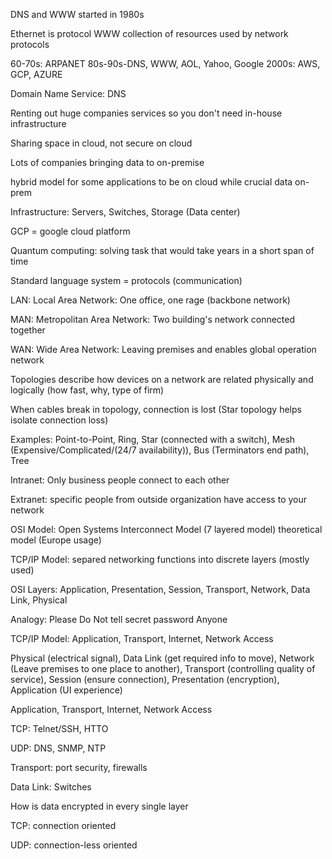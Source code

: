 DNS and WWW started in 1980s

Ethernet is protocol
WWW collection of resources used by network protocols

60-70s: ARPANET
80s-90s-DNS, WWW, AOL, Yahoo, Google
2000s: AWS, GCP, AZURE

Domain Name Service: DNS 

Renting out huge companies services so you don't need in-house infrastructure

Sharing space in cloud, not secure on cloud

Lots of companies bringing data to on-premise

hybrid model for some applications to be on cloud while crucial data on-prem

Infrastructure: Servers, Switches, Storage (Data center)

GCP = google cloud platform

Quantum computing: solving task that would take years in a short span of time

Standard language system = protocols (communication)

LAN: Local Area Network: One office, one rage (backbone network)

MAN: Metropolitan Area Network: Two building's network connected together

WAN: Wide Area Network: Leaving premises and enables global operation network

Topologies describe how devices on a network are related physically and logically (how fast, why, type of firm)

When cables break in topology, connection is lost (Star topology helps isolate connection loss)

Examples: Point-to-Point, Ring, Star (connected with a switch), Mesh (Expensive/Complicated/(24/7 availability)), Bus (Terminators end path), Tree

Intranet: Only business people connect to each other

Extranet: specific people from outside organization have access to your network

OSI Model: Open Systems Interconnect Model (7 layered model) theoretical model (Europe usage)

TCP/IP Model: separed networking functions into discrete layers (mostly used)

OSI Layers: Application, Presentation, Session, Transport, Network, Data Link, Physical

Analogy: Please Do Not tell secret password Anyone

TCP/IP Model: Application, Transport, Internet, Network Access

Physical (electrical signal), Data Link (get required info to move), Network (Leave premises to one place to another), Transport (controlling quality of service), Session (ensure connection), Presentation (encryption), Application (UI experience)

Application, Transport, Internet, Network Access

TCP: Telnet/SSH, HTTO

UDP: DNS, SNMP, NTP

Transport: port security, firewalls

Data Link: Switches

How is data encrypted in every single layer

TCP: connection oriented

UDP: connection-less oriented











